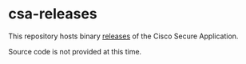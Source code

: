 # csa-releases

This repository hosts binary [releases](./releases) of the Cisco Secure Application.

Source code is not provided at this time.
